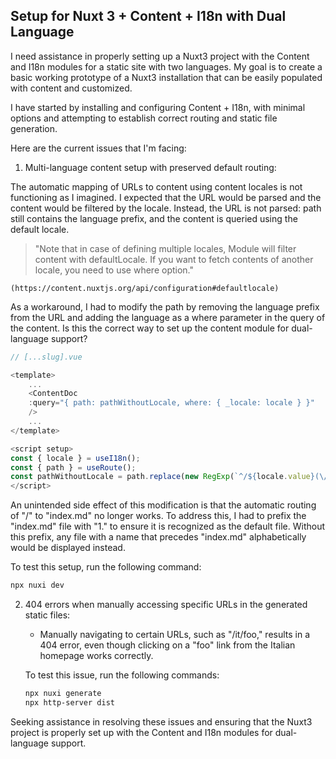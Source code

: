 ## Setup for Nuxt 3 + Content + I18n with Dual Language

I need assistance in properly setting up a Nuxt3 project with the Content and I18n modules for a static site with two languages. My goal is to create a basic working prototype of a Nuxt3 installation that can be easily populated with content and customized.

I have started by installing and configuring Content + I18n, with minimal options and attempting to establish correct routing and static file generation.

Here are the current issues that I'm facing:

1. Multi-language content setup with preserved default routing:

The automatic mapping of URLs to content using content locales is not functioning as I imagined. I expected that the URL would be parsed and the content would be filtered by the locale. Instead, the URL is not parsed: path still contains the language prefix, and the content is queried using the default locale.

> "Note that in case of defining multiple locales, Module will filter content with defaultLocale. If you want to fetch contents of another locale, you need to use where option."

    (https://content.nuxtjs.org/api/configuration#defaultlocale)

As a workaround, I had to modify the path by removing the language prefix from the URL and adding the language as a where parameter in the query of the content. Is this the correct way to set up the content module for dual-language support?

```js
// [...slug].vue

<template>
    ...
    <ContentDoc
    :query="{ path: pathWithoutLocale, where: { _locale: locale } }"
    />
    ...
</template>

<script setup>
const { locale } = useI18n();
const { path } = useRoute();
const pathWithoutLocale = path.replace(new RegExp(`^/${locale.value}(\/|$)`), '/');
</script>
```

An unintended side effect of this modification is that the automatic routing of "/" to "index.md" no longer works. To address this, I had to prefix the "index.md" file with "1." to ensure it is recognized as the default file. Without this prefix, any file with a name that precedes "index.md" alphabetically would be displayed instead.

To test this setup, run the following command:

```bash
npx nuxi dev
```

2. 404 errors when manually accessing specific URLs in the generated static files:

   - Manually navigating to certain URLs, such as "/it/foo," results in a 404 error, even though clicking on a "foo" link from the Italian homepage works correctly.

   To test this issue, run the following commands:

   ```bash
   npx nuxi generate
   npx http-server dist
   ```

Seeking assistance in resolving these issues and ensuring that the Nuxt3 project is properly set up with the Content and I18n modules for dual-language support.
